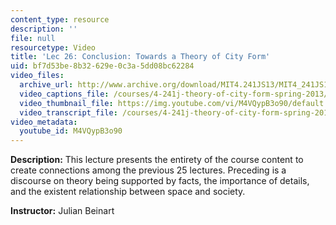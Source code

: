 ```yaml
---
content_type: resource
description: ''
file: null
resourcetype: Video
title: 'Lec 26: Conclusion: Towards a Theory of City Form'
uid: bf7d53be-8b32-629e-0c3a-5dd08bc62284
video_files:
  archive_url: http://www.archive.org/download/MIT4.241JS13/MIT4_241JS13_lec26_300k.mp4
  video_captions_file: /courses/4-241j-theory-of-city-form-spring-2013/505aece6cf695cceaa4404af92a1e31a_M4VQypB3o90.vtt
  video_thumbnail_file: https://img.youtube.com/vi/M4VQypB3o90/default.jpg
  video_transcript_file: /courses/4-241j-theory-of-city-form-spring-2013/ee549f692e03c2e5f6f6ae373b77f2ef_M4VQypB3o90.pdf
video_metadata:
  youtube_id: M4VQypB3o90
---
```


**Description:** This lecture presents the entirety of the course content to create connections among the previous 25 lectures. Preceding is a discourse on theory being supported by facts, the importance of details, and the existent relationship between space and society.

**Instructor:** Julian Beinart